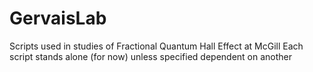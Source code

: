 # GervaisLab
Scripts used in studies of Fractional Quantum Hall Effect at McGill
Each script stands alone (for now) unless specified dependent on another
